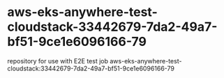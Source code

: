 # aws-eks-anywhere-test-cloudstack-33442679-7da2-49a7-bf51-9ce1e6096166-79
repository for use with E2E test job aws-eks-anywhere-test-cloudstack:33442679-7da2-49a7-bf51-9ce1e6096166-79
